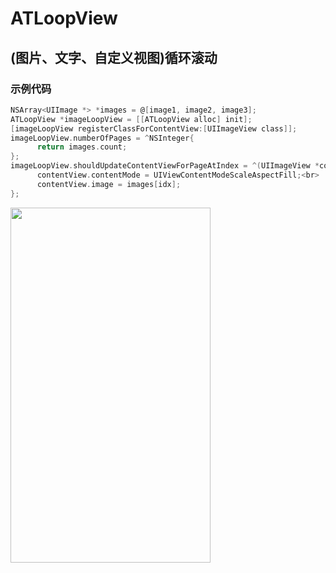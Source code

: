 #  ATLoopView

## (图片、文字、自定义视图)循环滚动

### 示例代码
```Objective-C
NSArray<UIImage *> *images = @[image1, image2, image3];
ATLoopView *imageLoopView = [[ATLoopView alloc] init];
[imageLoopView registerClassForContentView:[UIImageView class]];
imageLoopView.numberOfPages = ^NSInteger{
      return images.count;
};
imageLoopView.shouldUpdateContentViewForPageAtIndex = ^(UIImageView *contentView, NSInteger idx){
      contentView.contentMode = UIViewContentModeScaleAspectFill;<br>
      contentView.image = images[idx];
};
```

 <img src="https://github.com/lantuhy/ATLoopView/blob/master/Screenshot/demo.gif" width="320" height="568" />




